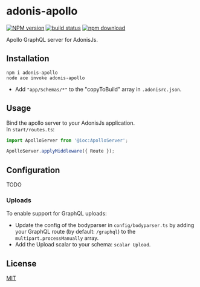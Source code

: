 # adonis-apollo

[![NPM version][npm-image]][npm-url]
[![build status][ci-image]][ci-url]
[![npm download][download-image]][download-url]

Apollo GraphQL server for AdonisJs.

## Installation

```console
npm i adonis-apollo
node ace invoke adonis-apollo
```

- Add `"app/Schemas/*"` to the "copyToBuild" array in `.adonisrc.json`.

## Usage

Bind the apollo server to your AdonisJs application.  
In `start/routes.ts`:

```ts
import ApolloServer from '@ioc:ApolloServer';

ApolloServer.applyMiddleware({ Route });
```

## Configuration

TODO

### Uploads

To enable support for GraphQL uploads:

- Update the config of the bodyparser in `config/bodyparser.ts` by adding your GraphQL route (by default: `/graphql`) to the `multipart.processManually` array.
- Add the Upload scalar to your schema: `scalar Upload`.

## License

[MIT](./LICENSE)

[npm-image]: https://img.shields.io/npm/v/adonis-apollo.svg
[npm-url]: https://www.npmjs.com/package/adonis-apollo
[ci-image]: https://github.com/zakodium/adonis-datadrive/workflows/Node.js%20CI/badge.svg?branch=master
[ci-url]: https://github.com/zakodium/adonis-datadrive/actions?query=workflow%3A%22Node.js+CI%22
[download-image]: https://img.shields.io/npm/dm/adonis-apollo.svg
[download-url]: https://www.npmjs.com/package/adonis-apollo
